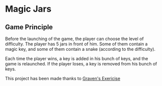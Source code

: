 # Magic Jars
## Game Principle

Before the launching of the game, the player can choose the level of 
difficulty. The player has 5 jars in front of him.
Some of them contain a magic key, and some of them contain a snake (according to
the difficulty).

Each time the player wins, a key is added in his bunch of keys, and the game is
relaunched.
If the player loses, a key is removed from his bunch of keys.

This project has been made thanks to [Graven's Exericise](http://graven.yt/git/git.pdf)

